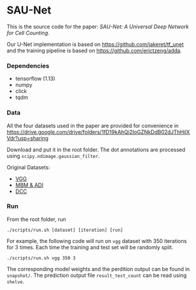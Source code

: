 # SAU-Net
This is the source code for the paper: *SAU-Net: A Universal Deep Network for Cell Counting*.

Our U-Net implementation is based on https://github.com/jakeret/tf_unet and the training pipeline is based on https://github.com/erictzeng/adda.

### Dependencies
- tensorflow (1.13)
- numpy 
- click
- tqdm


### Data
All the four datasets used in the paper are provided for convenience in 
https://drive.google.com/drive/folders/1fD19kAhQi2IoGZNkDdB02dJThHilXVdr?usp=sharing

Download and put it in the root folder. The dot annotations are processed using `scipy.ndimage.gaussian_filter`.

Original Datasets:
- [VGG](http://www.robots.ox.ac.uk/~vgg/research/counting/cells.zip)
- [MBM & ADI](https://github.com/ieee8023/countception)
- [DCC](https://github.com/markmarsden/DublinCellDataset)


### Run

From the root folder, run
```
./scripts/run.sh [dataset] [iteration] [run] 
```
For example, the following code will run on `vgg` dataset with 350 iterations for 3 times. Each time the training and test set will be randomly split.
```
./scripts/run.sh vgg 350 3
```
The corresponding model weights and the perdition output can be found in `snapshot/`. The prediction output file `result_test_count` can be read using `shelve`. 
